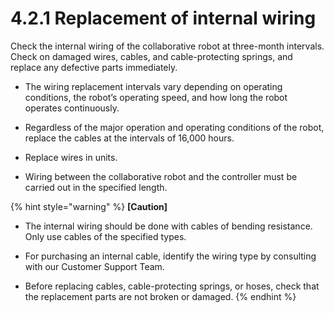 # 4.2.1 Replacement of internal wiring

Check the internal wiring of the collaborative robot at three-month intervals. Check on damaged wires, cables, and cable-protecting springs, and replace any defective parts immediately.

* The wiring replacement intervals vary depending on operating conditions, the robot’s operating speed, and how long the robot operates continuously.

* Regardless of the major operation and operating conditions of the robot, replace the cables at the intervals of 16,000 hours.

* Replace wires in units.

* Wiring between the collaborative robot and the controller must be carried out in the specified length.

{% hint style="warning" %}
**\[Caution\]**

* The internal wiring should be done with cables of bending resistance. Only use cables of the specified types.

* For purchasing an internal cable, identify the wiring type by consulting with our Customer Support Team.

* Before replacing cables, cable-protecting springs, or hoses, check that the replacement parts are not broken or damaged.
{% endhint %}

